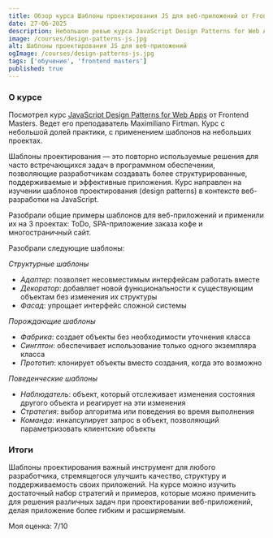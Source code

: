 ```yaml
---
title: Обзор курса Шаблоны проектирования JS для веб-приложений от Frontend Masters
date: 27-06-2025
description: Небольшое ревью курса JavaScript Design Patterns for Web Apps от FrontendMasters.
image: /courses/design-patterns-js.jpg
alt: Шаблоны проектирования JS для веб-приложений
ogImage: /courses/design-patterns-js.jpg
tags: ['обучение', 'frontend masters']
published: true
---
```


### О курсе

Посмотрел курс [JavaScript Design Patterns for Web Apps](https://frontendmasters.com/courses/js-design-patterns/) от Frontend Masters. Ведет его преподаватель Maximiliano Firtman. Курс с небольшой долей практики, с применением шаблонов на небольших проектах.

Шаблоны проектирования — это повторно используемые решения для часто встречающихся задач в программном обеспечении, позволяющие разработчикам создавать более структурированные, поддерживаемые и эффективные приложения.
Курс направлен на изучении шаблонов проектирования (design patterns) в контексте веб-разработки на JavaScript.

Разобрали общие примеры шаблонов для веб-приложений и применили их на 3 проектах: ToDo, SPA-приложение заказа кофе и многостраничный сайт. 

Разобрали следующие шаблоны:

_Структурные шаблоны_
- *Адаптер*: позволяет несовместимым интерфейсам работать вместе
- *Декоратор*: добавляет новой функциональности к существующим объектам без изменения их структуры
- *Фасад*: упрощает интерфейс сложной системы

_Порождающие шаблоны_
- *Фабрика*: создает объекты без необходимости уточнения класса
- *Синглтон*: обеспечивает использование только одного экземпляра класса
- *Прототип*: клонирует объекты вместо создания, когда это возможно

_Поведенческие шаблоны_
- *Наблюдатель*: объект, который отслеживает изменения состояния другого объекта и реагирует на эти изменения
- *Стратегия*: выбор алгоритма или поведения во время выполнения
- *Команда*: инкапсулирует запрос в объект, позволяющий параметризовать клиентские объекты

### Итоги
Шаблоны проектирования важный инструмент для любого разработчика, стремящегося улучшить качество, структуру и поддерживаемость своих приложений. На курсе можно изучить достаточный набор стратегий и примеров, которые можно применить для решения различных задач при проектировании веб-приложений, делая приложение более гибким и расширяемым.

Моя оценка: 7/10
